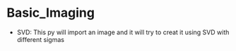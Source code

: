 # Basic_Imaging
- SVD: This py will import an image and it will try to creat it using SVD with different sigmas
